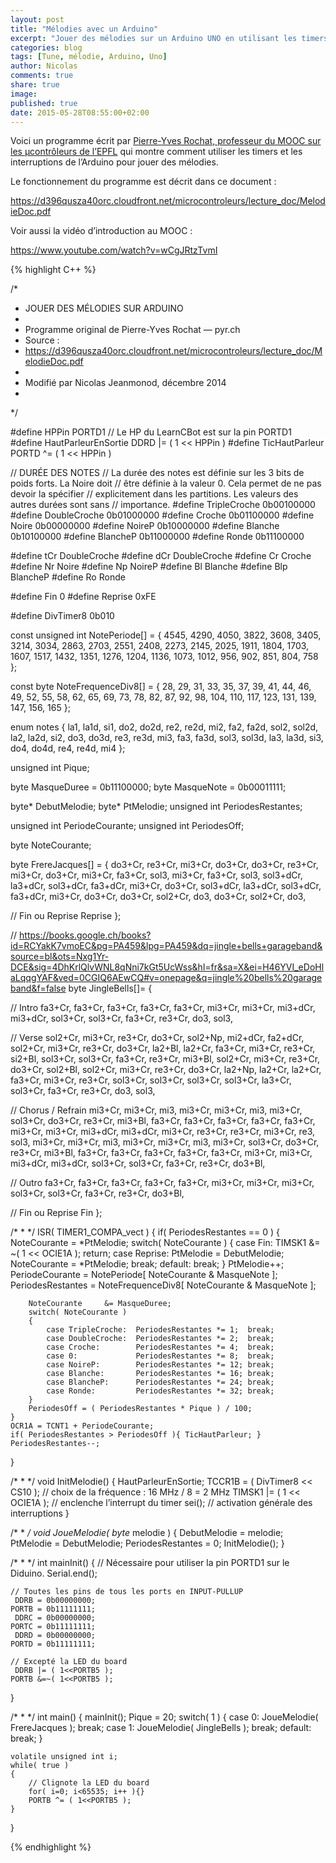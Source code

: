 ```yaml
---
layout: post
title: "Mélodies avec un Arduino"
excerpt: "Jouer des mélodies sur un Arduino UNO en utilisant les timers et les interruptions"
categories: blog
tags: [Tune, mélodie, Arduino, Uno]
author: Nicolas
comments: true
share: true
image:
published: true
date: 2015-05-28T08:55:00+02:00
---
```




Voici un programme écrit par [Pierre-Yves Rochat, professeur du MOOC sur les µcontrôleurs de l’EPFL](https://fr.coursera.org/course/microcontroleurs) qui montre comment utiliser les timers et les interruptions de l’Arduino pour jouer des mélodies.

Le fonctionnement du programme est décrit dans ce document :

<https://d396qusza40orc.cloudfront.net/microcontroleurs/lecture_doc/MelodieDoc.pdf>

Voir aussi la vidéo d’introduction au MOOC :

<https://www.youtube.com/watch?v=wCgJRtzTvmI>


{% highlight C++ %}

/*
 * JOUER DES MÉLODIES SUR ARDUINO
 *
 * Programme original de Pierre-Yves Rochat — pyr.ch
 * Source :
 * https://d396qusza40orc.cloudfront.net/microcontroleurs/lecture_doc/MelodieDoc.pdf
 *
 * Modifié par Nicolas Jeanmonod, décembre 2014
 *
 */





#define HPPin               PORTD1 // Le HP du LearnCBot est sur la pin PORTD1
#define HautParleurEnSortie DDRD  |= ( 1 << HPPin )
#define TicHautParleur      PORTD ^= ( 1 << HPPin )

// DURÉE DES NOTES
// La durée des notes est définie sur les 3 bits de poids forts. La Noire doit
// être définie à la valeur 0. Cela permet de ne pas devoir la spécifier
// explicitement dans les partitions. Les valeurs des autres durées sont sans
// importance.
#define TripleCroche 0b00100000
#define DoubleCroche 0b01000000
#define Croche       0b01100000
#define Noire        0b00000000
#define NoireP       0b10000000
#define Blanche      0b10100000
#define BlancheP     0b11000000
#define Ronde        0b11100000

#define tCr          DoubleCroche
#define dCr          DoubleCroche
#define Cr           Croche
#define Nr           Noire
#define Np           NoireP
#define Bl           Blanche
#define Blp          BlancheP
#define Ro           Ronde


#define Fin       0
#define Reprise   0xFE

#define DivTimer8 0b010


const unsigned int NotePeriode[] =
{
      4545,  4290,  4050,  3822,  3608,  3405,  3214,  3034,  2863,  2703,  2551,  2408,
      2273,  2145,  2025,  1911,  1804,  1703,  1607,  1517,  1432,  1351,  1276,  1204,
      1136,  1073,  1012,   956,   902,   851,   804,   758
};

const byte NoteFrequenceDiv8[] =
{
        28,    29,    31,    33,    35,    37,    39,    41,    44,    46,    49,    52,
        55,    58,    62,    65,    69,    73,    78,    82,    87,    92,    98,   104,
       110,   117,   123,   131,   139,   147,   156,   165
};

enum notes
{
       la1,  la1d,   si1,   do2,  do2d,   re2,  re2d,   mi2,   fa2,  fa2d,  sol2, sol2d,
       la2,  la2d,   si2,   do3,  do3d,   re3,  re3d,   mi3,   fa3,  fa3d,  sol3, sol3d,
       la3,  la3d,   si3,   do4,  do4d,   re4,  re4d,   mi4
};

unsigned int Pique;

byte MasqueDuree = 0b11100000;
byte MasqueNote  = 0b00011111;

byte* DebutMelodie;
byte* PtMelodie;
unsigned int PeriodesRestantes;

unsigned int PeriodeCourante;
unsigned int PeriodesOff;

byte NoteCourante;

byte FrereJacques[] =
{
do3+Cr,   re3+Cr,  mi3+Cr,   do3+Cr,  do3+Cr,  re3+Cr, mi3+Cr,  do3+Cr,
mi3+Cr,   fa3+Cr,  sol3,     mi3+Cr,  fa3+Cr,  sol3,
sol3+dCr, la3+dCr, sol3+dCr, fa3+dCr, mi3+Cr,  do3+Cr, sol3+dCr, la3+dCr, sol3+dCr, fa3+dCr, mi3+Cr, do3+Cr,
do3+Cr,   sol2+Cr, do3,      do3+Cr,  sol2+Cr, do3,

// Fin ou Reprise
Reprise
};

// https://books.google.ch/books?id=RCYakK7vmoEC&pg=PA459&lpg=PA459&dq=jingle+bells+garageband&source=bl&ots=Nxg1Yr-DCE&sig=4DhKrlQlvWNL8qNni7kGt5UcWss&hl=fr&sa=X&ei=H46YVI_eDoHlaLqqgYAF&ved=0CGIQ6AEwCQ#v=onepage&q=jingle%20bells%20garageband&f=false
byte JingleBells[]=
{

// Intro
fa3+Cr, fa3+Cr, fa3+Cr, fa3+Cr, fa3+Cr, mi3+Cr, mi3+Cr, mi3+dCr, mi3+dCr,
    sol3+Cr, sol3+Cr, fa3+Cr, re3+Cr, do3, sol3,

// Verse
sol2+Cr, mi3+Cr, re3+Cr, do3+Cr, sol2+Np, mi2+dCr, fa2+dCr,
    sol2+Cr, mi3+Cr, re3+Cr, do3+Cr, la2+Bl,
        la2+Cr, fa3+Cr, mi3+Cr, re3+Cr, si2+Bl,
            sol3+Cr, sol3+Cr, fa3+Cr, re3+Cr, mi3+Bl,
sol2+Cr, mi3+Cr, re3+Cr, do3+Cr, sol2+Bl,
    sol2+Cr, mi3+Cr, re3+Cr, do3+Cr, la2+Np, la2+Cr,
        la2+Cr, fa3+Cr, mi3+Cr, re3+Cr, sol3+Cr, sol3+Cr, sol3+Cr, sol3+Cr,
            la3+Cr, sol3+Cr, fa3+Cr, re3+Cr, do3, sol3,

// Chorus / Refrain
mi3+Cr, mi3+Cr, mi3, mi3+Cr, mi3+Cr, mi3,
    mi3+Cr, sol3+Cr, do3+Cr, re3+Cr, mi3+Bl,
        fa3+Cr, fa3+Cr, fa3+Cr, fa3+Cr, fa3+Cr, mi3+Cr, mi3+Cr, mi3+dCr, mi3+dCr,
            mi3+Cr, re3+Cr, re3+Cr, mi3+Cr, re3, sol3,
mi3+Cr, mi3+Cr, mi3, mi3+Cr, mi3+Cr, mi3,
    mi3+Cr, sol3+Cr, do3+Cr, re3+Cr, mi3+Bl,
        fa3+Cr, fa3+Cr, fa3+Cr, fa3+Cr, fa3+Cr, mi3+Cr, mi3+Cr, mi3+dCr, mi3+dCr,
            sol3+Cr, sol3+Cr,  fa3+Cr, re3+Cr, do3+Bl,

// Outro
fa3+Cr, fa3+Cr, fa3+Cr, fa3+Cr, fa3+Cr, mi3+Cr, mi3+Cr, mi3+Cr,
    sol3+Cr, sol3+Cr, fa3+Cr, re3+Cr, do3+Bl,

// Fin ou Reprise
Fin
};





/*
 *
 */
ISR( TIMER1_COMPA_vect )
{
    if( PeriodesRestantes == 0 )
    {
        NoteCourante = *PtMelodie;
        switch( NoteCourante )
        {
            case Fin:
                TIMSK1 &= ~( 1 << OCIE1A );
                return;
            case Reprise:
                PtMelodie    = DebutMelodie;
                NoteCourante = *PtMelodie;
                break;
            default:
                break;
        }
        PtMelodie++;
        PeriodeCourante   = NotePeriode[ NoteCourante & MasqueNote ];
        PeriodesRestantes = NoteFrequenceDiv8[ NoteCourante & MasqueNote ];

        NoteCourante     &= MasqueDuree;
        switch( NoteCourante )
        {
            case TripleCroche:  PeriodesRestantes *= 1;  break;
            case DoubleCroche:  PeriodesRestantes *= 2;  break;
            case Croche:        PeriodesRestantes *= 4;  break;
            case 0:             PeriodesRestantes *= 8;  break;
            case NoireP:        PeriodesRestantes *= 12; break;
            case Blanche:       PeriodesRestantes *= 16; break;
            case BlancheP:      PeriodesRestantes *= 24; break;
            case Ronde:         PeriodesRestantes *= 32; break;
        }
        PeriodesOff = ( PeriodesRestantes * Pique ) / 100;
    }
    OCR1A = TCNT1 + PeriodeCourante;
    if( PeriodesRestantes > PeriodesOff ){ TicHautParleur; }
    PeriodesRestantes--;
}





/*
 *
 */
void
InitMelodie()
{
    HautParleurEnSortie;
    TCCR1B  = ( DivTimer8 << CS10 ); // choix de la fréquence : 16 MHz / 8 = 2 MHz
    TIMSK1 |= ( 1 << OCIE1A );       // enclenche l’interrupt du timer
    sei();                           // activation générale des interruptions
}





/*
 *
 */
void
JoueMelodie( byte* melodie )
{
    DebutMelodie      = melodie;
    PtMelodie         = DebutMelodie;
    PeriodesRestantes = 0;
    InitMelodie();
}





/*
 *
 */
int
mainInit()
{
    // Nécessaire pour utiliser la pin PORTD1 sur le Diduino.
    Serial.end();

    // Toutes les pins de tous les ports en INPUT-PULLUP
     DDRB = 0b00000000;
    PORTB = 0b11111111;
     DDRC = 0b00000000;
    PORTC = 0b11111111;
     DDRD = 0b00000000;
    PORTD = 0b11111111;

    // Excepté la LED du board
     DDRB |= ( 1<<PORTB5 );
    PORTB &=~( 1<<PORTB5 );
}





/*
 *
 */
int
main()
{
    mainInit();
    Pique = 20;
    switch( 1 )
    {
        case 0:
            JoueMelodie( FrereJacques );
            break;
        case 1:
            JoueMelodie( JingleBells );
            break;
        default:
            break;
    }

    volatile unsigned int i;
    while( true )
    {
        // Clignote la LED du board
        for( i=0; i<65535; i++ ){}
        PORTB ^= ( 1<<PORTB5 );
    }
}

{% endhighlight %}
